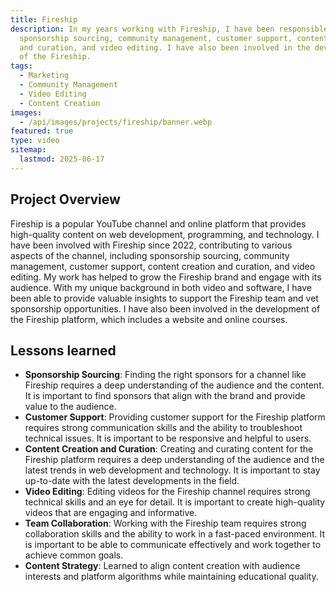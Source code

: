 ```yaml
---
title: Fireship
description: In my years working with Fireship, I have been responsible for
  sponsorship sourcing, community management, customer support, content creation
  and curation, and video editing. I have also been involved in the development
  of the Fireship.
tags:
  - Marketing
  - Community Management
  - Video Editing
  - Content Creation
images:
  - /api/images/projects/fireship/banner.webp
featured: true
type: video
sitemap: 
  lastmod: 2025-06-17
---
```


## Project Overview

Fireship is a popular YouTube channel and online platform that provides high-quality content on web development, programming, and technology. I have been involved with Fireship since 2022, contributing to various aspects of the channel,
including sponsorship sourcing, community management, customer support, content creation and curation, and video editing. My work has helped to grow the Fireship brand and engage with its audience. With my unique background in
both video and software, I have been able to provide valuable insights to support the Fireship team and vet sponsorship opportunities. I have also been involved in the development of the Fireship platform, which includes a website and online courses.

## Lessons learned

- **Sponsorship Sourcing**: Finding the right sponsors for a channel like Fireship requires a deep understanding of the audience and the content. It is important to find sponsors that align with the brand and provide value to the audience.
- **Customer Support**: Providing customer support for the Fireship platform requires strong communication skills and the ability to troubleshoot technical issues. It is important to be responsive and helpful to users.
- **Content Creation and Curation**: Creating and curating content for the Fireship platform requires a deep understanding of the audience and the latest trends in web development and technology. It is important to stay up-to-date with the latest developments in the field.
- **Video Editing**: Editing videos for the Fireship channel requires strong technical skills and an eye for detail. It is important to create high-quality videos that are engaging and informative.
- **Team Collaboration**: Working with the Fireship team requires strong collaboration skills and the ability to work in a fast-paced environment. It is important to be able to communicate effectively and work together to achieve common goals.
- **Content Strategy**: Learned to align content creation with audience interests and platform algorithms while maintaining educational quality.
